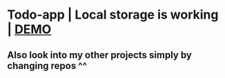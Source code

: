 # Todo-app | Local storage is working | [DEMO](https://todo-13reath.netlify.app/)

## Also look into my other projects simply by changing repos ^^
